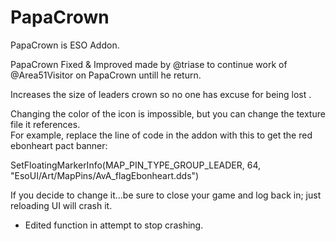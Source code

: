 # PapaCrown
PapaCrown is ESO Addon.

PapaCrown Fixed & Improved made by @triase to continue work of @Area51Visitor on PapaCrown untill he return.   


Increases the size of leaders crown so no one has excuse for being lost .  

Changing the color of the icon is impossible, but you can change the texture file it references.   
For example, replace the line of code in the addon with this to get the red ebonheart pact banner:  

SetFloatingMarkerInfo(MAP_PIN_TYPE_GROUP_LEADER, 64, "EsoUI/Art/MapPins/AvA_flagEbonheart.dds")  

If you decide to change it...be sure to close your game and log back in; just reloading UI will crash it.  

- Edited function in attempt to stop crashing.